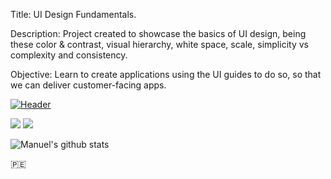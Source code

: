 Title: UI Design Fundamentals.

Description: Project created to showcase the basics of UI design, being these color & contrast, visual hierarchy, white space,
scale, simplicity vs complexity and consistency.

Objective: Learn to create applications using the UI guides to do so, so that we can deliver customer-facing apps.

[![Header](https://raw.githubusercontent.com/manuepeva/UI/master/coverpage.png "Header")](https://raw.githubusercontent.com/manuepeva/UI/master/coverpage.png)

![](https://img.shields.io/badge/CODE-SVG-informational?style=flat&logoColor=white&color=2bbc8a)
![](https://img.shields.io/badge/EDITOR-ADOBEXD-informational?style=flat&logoColor=white&color=2bbc8a)

![Manuel's github stats](https://github-readme-stats.vercel.app/api?username=manuepeva&show_icons=true&theme=tokyonight)

🇵🇪
